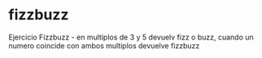# fizzbuzz
Ejercicio Fizzbuzz - en multiplos de 3 y 5 devuelv fizz o  buzz, cuando un numero coincide con ambos multiplos devuelve fizzbuzz
